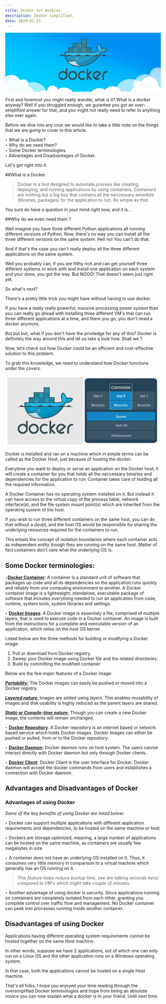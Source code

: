 ```yaml
---
title: Docker for Noobies
description: Docker simplified.
date: 2020-02-13
---
```


![docker](./assets/docker-1.png)

First and foremost you might really wander, what is it? What is a docker anyway? Well if you struggled enough, we gurantee you got an over-simplified answer for that, and you might not really need to refer to anything else ever again.

Before we dive into any crux we would like to take a little note on the things that we are going to cover in this article.

‣ What is a Docker? <br>
‣ Why do we need them? <br>
‣ Some Docker terminologies. <br>
‣ Advantages and Disadvantages of Docker. <br>

Let's get right into it.

##What is a Docker

> Docker is a tool designed to automate process like creating, deploying, and running applications by using containers. Containers are nothing but a big box that contains all the neccessary amenties (libraries, packages) for the application to run. As simple as that.

You sure do have a question in your mind right now, and it is...

##Why do we even need them ?

Well imagine you have three different Python applications all running different versions of Python. Now, there's no way you can install all the three different versions on the same system. Hell no! You can't do that.

And if that's the case you can't really deploy all the three different applications on the same system.

Well you probably can, if you are filthy rich and can get yourself three different systems to work with and install one application on each system and your done, you got the way. But NOOO! That doesn't seem just right yet.

So what's next?

There's a pretty little trick you might have without having to use docker.

If you have a really really powerful, massive processing power system than you can really go ahead with installing three different VM's that can run three different applications at a time, and there you go, you don't need a docker anymore.

But but but, what if you don't have the priviledge for any of this? Docker is definitely the way around this and let us take a look how. Shall we ?

Now, let’s check out how Docker could be an efficient and cost-effective solution to this problem.

To grab this knowledge, we need to understand how Docker functions under the covers.

![docker-2](./assets/docker-2.png)

Docker is installed and ran on a machine which in simple terms can be called as the Docker Host, just because of hosting the docker.

Everytime you want to deploy or serve an application on the Docker host, it will create a container for you that holds all the neccessary binaries and dependencies for the application to run. Container takes care of holding all the required information.

A Docker Container has no operating system installed on it. But instead it can have access to the virtual copy of the process table, network interface(s), and the file system mount point(s) which are inherited from the operating system of the host.

If you wish to run three different containers on the same host, you can do that without a doubt, and the host OS would be responsible for sharing the underlying resources required for the containers to run.

This entails the concept of isolation boundaries where each container acts as independent entity though they are running on the same host. Matter of fact containers don't care what the underlying OS is.

## Some Docker terminologies:

‣<ins>**Docker Container**</ins>:
A container is a standard unit of software that packages up code and all its dependencies so the application runs quickly and reliably from one computing environment to another. A Docker container image is a lightweight, standalone, executable package of software that includes everything needed to run an application from code, runtime, system tools, system libraries and settings.

‣ <ins>**Docker Images**</ins>:
A Docker image is essentialy a file, comprised of multiple layers, that is used to execute code in a Docker container. An image is built from the instructions for a complete and executable version of an application, which relies on the host OS kernel.

Listed below are the three methods for building or modifying a Docker image:

1. Pull or download from Docker registry.
2. Sweep your Docker image using Docker file and the related directories.
3. Build by committing the modified container.

Below are the few major features of a Docker image:

<ins class="sub-ins">_**Portability**_:</ins> The Docker images can easily be pushed or moved into a Docker registry.

<ins class="sub-ins">_**Layered nature**_:</ins> Images are added using layers. This enables reusability of images and disk usability is highly reduced as the parent layers are shared.

<ins class="sub-ins">_**Static or Compile-time nature**_:</ins> Though you can create a new Docker image, the contents will remain unchanged.

‣ <ins>**Docker Repository**</ins>:
A Docker repository is an internet based or network based service which holds Docker images. Docker images can either be pushed or pulled, from or to the Docker repository.

‣ <ins>**Docker Daemon**</ins>:
Docker daemon runs on host system. The users cannot interact directly with Docker daemon but only through Docker clients.

‣ <ins>**Docker Client**</ins>:
Docker Client is the user interface for Docker. Docker daemon will accept the docker commands from users and establishes a connection with Docker daemon.

## Advantages and Disadvantages of Docker

### Advantages of using Docker

_Some of the key benefits of using Docker are listed below:_

‣ Docker can support multiple applications with different application requirements and dependencies, to be hosted on the same machine or host.

‣ Dockers are storage optimized, meaning, a large number of applications can be hosted on the same machine, as containers are usually few megabytes in size.

‣ A container does not have an underlying OS installed on it. Thus, it consumes very little memory in comparison to a virtual machine which generally has an OS running on it.

> _This feature helps reduce bootup time, (we are talking seconds here) compared to VM's which might take couple of minutes._

‣ Another advantage of using docker is security. Since applications running on containers are completely isolated from each other, granting you complete control over traffic flow and management. No Docker container can peek into processes running inside another container.

## Disadvantages of using Docker

Applications having different operating system requirements cannot be hosted together on the same Host machine.

In other words, suppose we have 2 applications, out of which one can only run on a Linux OS and the other application runs on a Windows operating system.

In that case, both the applications cannot be hosted on a single Host machine.

That's all folks, I hope you enjoyed your time reading through the oversimplified Docker terminologies and hope from being an absolute novice you can now explain what a docker is to your friend. Until next time.
